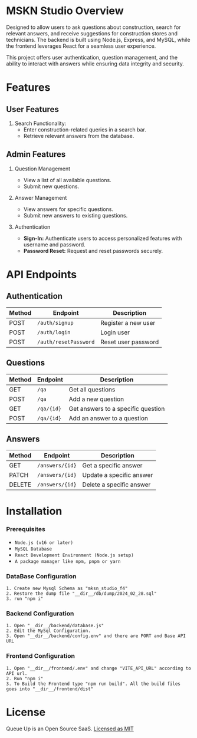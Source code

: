 # MSKN Studio Overview

Designed to allow users to ask questions about construction, search for relevant answers, and receive suggestions for construction stores and technicians. The backend is built using Node.js, Express, and MySQL, while the frontend leverages React for a seamless user experience.

This project offers user authentication, question management, and the ability to interact with answers while ensuring data integrity and security.

# Features

## User Features

1. Search Functionality:
    - Enter construction-related queries in a search bar.
    - Retrieve relevant answers from the database.

## Admin Features

1. Question Management

    - View a list of all available questions.
    - Submit new questions.

2. Answer Management

    - View answers for specific questions.
    - Submit new answers to existing questions.

3. Authentication
    - **Sign-In:** Authenticate users to access personalized features with username and password.
    - **Password Reset:** Request and reset passwords securely.

# API Endpoints

## Authentication

| Method | Endpoint              | Description         |
| ------ | --------------------- | ------------------- |
| POST   | `/auth/signup`        | Register a new user |
| POST   | `/auth/login`         | Login user          |
| POST   | `/auth/resetPassword` | Reset user password |

## Questions

| Method | Endpoint   | Description                        |
| ------ | ---------- | ---------------------------------- |
| GET    | `/qa`      | Get all questions                  |
| POST   | `/qa`      | Add a new question                 |
| GET    | `/qa/{id}` | Get answers to a specific question |
| POST   | `/qa/{id}` | Add an answer to a question        |

## Answers

| Method | Endpoint        | Description              |
| ------ | --------------- | ------------------------ |
| GET    | `/answers/{id}` | Get a specific answer    |
| PATCH  | `/answers/{id}` | Update a specific answer |
| DELETE | `/answers/{id}` | Delete a specific answer |

# Installation

### Prerequisites

-   `Node.js (v16 or later)`
-   `MySQL Database`
-   `React Development Environment (Node.js setup)`
-   `A package manager like npm, pnpm or yarn`

### DataBase Configuration

    1. Create new Mysql Schema as "mksn_studio_f4"
    2. Restore the dump file "__dir__/db/dump/2024_02_28.sql"
    3. run "npm i"

### Backend Configuration

    1. Open "__dir__/backend/database.js"
    2. Edit the MySql Configuration.
    3. Open "__dir__/backend/config.env" and there are PORT and Base API URL

### Frontend Configuration

    1. Open "__dir__/frontend/.env" and change "VITE_API_URL" according to API url.
    2. Run "npm i"
    3. To Build the Frontend type "npm run build". All the build files goes into "__dir__/frontend/dist"

# License

Queue Up is an Open Source SaaS. [Licensed as MIT](https://github.com/vishva-kalhara/mskn_studio/blob/master/LICENSE)
